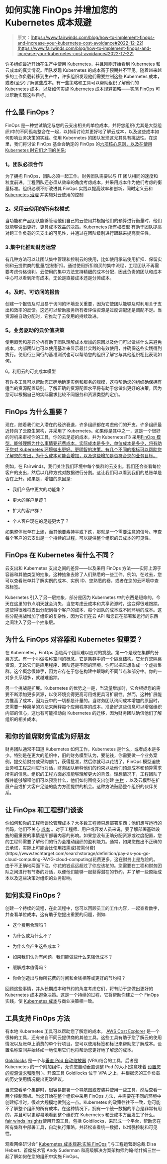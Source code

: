 # 如何实施 FinOps 并增加您的 Kubernetes 成本规避

> 原文：[https://www.fairwinds.com/blog/how-to-implement-finops-and-increase-your-kubernetes-cost-avoidance#2022-12-22](https://www.fairwinds.com/blog/how-to-implement-finops-and-increase-your-kubernetes-cost-avoidance#2022-12-22)

 许多组织最近开始在生产中使用 Kubernetes，并且刚刚开始看到 Kubernetes 和云成本的真实情况。团队发现 Kubernetes 的成本高于预期并不罕见。随着越来越多的工作负载转移到生产中，许多组织发现他们需要控制这些 Kubernetes 成本，或者(至少)了解这些成本。有一些策略和工具可以帮助组织了解他们的 Kubernetes 成本，以及如何实施 Kubernetes 成本规避策略——实施 FinOps 可以帮助实现这些目标。

## 什么是 FinOps？

FinOps 是一种尝试确定与您的云支出相关的单位成本，并将您组织(尤其是大型组织)中的不同孤岛整合在一起，以持续讨论并更好地了解云成本，以及这些成本如何影响业务决策的实践。使用 Kubernetes 的团队发现这尤其具有挑战性。在这里，我们将讨论 FinOps 基金会确定的 FinOps 的[六项核心原则，以及在使用 Kubernetes 时它们之间的关系:](https://www.finops.org/framework/principles/)

### 1。团队必须合作

为了拥抱 FinOps，团队必须一起工作。财务团队需要以与 IT 团队相同的速度和粒度前进。工程团队还必须从效率的角度考虑成本，并采用成本作为他们考虑的衡量标准。组织必须不断改进其 FinOps 实践以提高效率和创新，同时定义云和 [Kubernetes 治理](https://www.fairwinds.com/kubernetes-compliance) 并实施对云使用的控制

### 2。采用云使用的所有权模式

当功能和产品团队能够管理他们自己的云使用并根据他们的预算进行衡量时，他们就能够做出更好、更具成本效益的决策。Kubernetes [所有权模型](https://www.fairwinds.com/kubernetes-service-ownership-whitepaper) 有助于团队提高对跨工作负载的云支出的可见性，并通过在团队级别进行跟踪来提高责任性。

### 3.集中化推动财务运营

有几种方法可以让团队集中管理和控制云的使用，比如使用承诺使用折扣、保留实例和云提供商的批量/定制折扣。通过使用折扣购买的集中流程，工程团队不再需要考虑价格谈判。云使用的集中方法支持精细的成本分配，因此负责的团队和成本中心可以看到所有成本，无论是直接成本还是分摊成本。

### 4。及时、可访问的报告

创建一个报告及时且易于访问的环境至关重要，因为它使团队能够及时利用关于支出和效率的反馈。这还可以帮助服务所有者评估资源是过度调配还是调配不足。当资源被自动分配时，它推动了云使用的持续改进。

### 5。业务驱动的云价值决策

使用趋势和差异分析有助于团队理解成本增加的原因以及他们可以做些什么来避免成本。内部团队也可以使用基准来显示最佳实践的有效使用，并确保这些实践得到执行。使用行业同行的基准测试也可以帮助您的组织了解它与其他组织相比表现如何。

6。利用云的可变成本模型

有许多工具可以帮助您正确地确定实例和服务的规模，这将帮助您的组织确保拥有适当的资源配置级别。了解正确的资源配置水平将有助于您做出更好的决策，因为您可以根据自己的实际需求比较不同服务和资源类型的定价。

## FinOps 为什么重要？

现在，随着我们进入潜在的经济衰退，许多组织都在考虑他们的开支。许多组织最近转向了云原生架构，并采用了 Kubernetes。如果你是其中之一，这是一个很好的时机来审视你的工具，你的云足迹的成本，并为 KubernetesT3 采用[FinOps 模型。能够理解为什么事情要花费成本，实际成本是多少，单位成本是多少，将有助于您对 Kubernetes 环境做出更好、更明智的决策。有几个不同的指标可以帮助您了解您的支出，为什么成本可能会增加，以及这些增加是否符合您的业务目标。](https://www.fairwinds.com/blog/kubernetes-blackhole-of-finops)

例如，在 Fairwinds，我们关注我们环境中每个集群的云支出。我们还会查看每位客户的支出，然后以几种方式对数据进行分割。这让我们可以看到我们的总账单是否在上升。如果是，增加的原因是:

*   我们产品中更大的功能集？

*   更大的客户足迹？

*   扩大的客户群？

*   个人客户现在的足迹更大了？

如果整体账单在上涨，而其他要素持平或下跌，那就是一个需要注意的信号。审查每个客户的云支出是一个持续的过程，可以提供整个组织的云成本的可见性。

## FinOps 在 Kubernetes 有什么不同？

云支出和 Kubernetes 支出之间的差异——以及采用 FinOps 方法——实际上源于容器和其他类型的抽象。这种抽象去除了人们熟悉的一些工件。例如，在过去，您可以查看账单并了解实例的成本、实例 ID、您熟悉的卷，或者在您的云环境中查找标签。

Kubernetes 引入了另一层抽象，部分是因为 Kubernetes 中的东西是短命的。今天在这里的节点明天就会消失，当您考虑云成本和共享资源时，这变得很难跟踪。这使得很难将支出分配到每个客户的成本、每个团队的成本或不同环境的成本。这些分配挑战增加了组织的复杂性，因为它们在云 API 和您正在部署和运行的东西之间注入了另一个抽象层。

## 为什么 FinOps 对容器和 Kubernetes 很重要？

在 Kubernetes，FinOps 面临两个团队难以应对的挑战。第一个是现在集群的分离方式。有一个叫做名称空间的概念，它是集群中的一个[隔离结构](https://kubernetes.io/docs/concepts/security/multi-tenancy/)。它允许您隔离资源，无论它们是应用程序、团队还是不同的环境。你可以把它想象成一个虚拟集群。这个概念很棘手，因为它存在于您在构建中跟踪的不同节点和部分中。你的一对多关系越多，就越难追踪。

另一个挑战是扩展。Kubernetes 的优势之一是，当流量增加时，它会根据您的需要不断添加更多资源，以使环境变得更高可用或更具可扩展性。然而，这种扩展能力推高了成本，因为云中的一切都是计量的。当财务团队询问成本增加的原因时，您需要一种简单的方法来解释每个应用程序的成本。准备好这些信息可以增强组织内部的信心，这也有可能推动向 Kubernetes 的迁移，因为财务团队确信他们了解组织的相关成本。

## 和你的首席财务官成为好朋友

财务团队通常不知道 Kubernetes 如何工作，Kubernetes 是什么，或者成本是多少。特别是在更大的组织中，旧的财务模型认为，要花钱，你需要做一个业务案例，提交给财务或采购部门，获得批准，然后你就可以花钱了。FinOps 模型迫使业务和工程之间进行对话，财务团队解释他们的约束以及他们预测成本和预算需求所需的信息。组织的工程方面必须能够理解更大的背景。理想情况下，工程团队了解并能够解释他们可以预测什么，他们如何围绕支出创建 [护栏](https://www.fairwinds.com/kubernetes-guardrails-explained-reg) ，以及云模型在扩展产品或扩大客户足迹的能力方面提供的机会。这种方法鼓励整个组织的伙伴关系。

## 让 FinOps 和工程部门谈谈

你如何和你的工程师谈论管理成本？大多数工程师只想部署东西；他们想写运行的代码，他们不关心 [成本](https://www.fairwinds.com/blog/a-kubernetes-overview-says-proper-configuration-is-key-to-saving-money) 。对于工程师、用户或开发人员来说，要了解部署基础设施的最重要的事情是所部署内容的影响。如果您没有正确分配资源或过度配置，您的工程师需要了解他们的行为会推动组织的盈利能力。通常，如果您做出不正确的云承诺，实际上可能会比使用[按需](https://www.techtarget.com/searchitoperations/definition/on-demand-computing#:~:text=On%2Ddemand%20computing%20(ODC),by%20a%20cloud%20service%20provider.)或[按需付费](https://www.techtarget.com/searchstorage/definition/pay-as-you-go-cloud-computing-PAYG-cloud-computing)花费更多，这在财务上是危险的。由于不正确地两面下注，你花的钱远远超过了你应该花的。您需要在工程和财务团队之间进行有节奏的对话，以便他们能够一起获得潜在的节约，并了解一些原始成本以及这些决策对组织的业务影响。

## 如何实现 FinOps？

创建一个持续的流程，在此流程中，您可以回顾员工的工作内容，一起查看数字，并查看单位成本，这有助于您提出重要的问题，例如:

*   这个费用合理吗？

*   为什么或为什么不？

*   为什么会产生这些成本？

*   如果我们认为有问题，我们能做些什么来降低成本？

*   缓解成本值得吗？

*   你会创造出与你所花费的时间和金钱相等或更好的节约吗？

回顾这些事情，并从长期成本和节约的角度考虑它们，将有助于您做出更好的 Kubernetes 成本避免决策。这是一个持续的过程，它将帮助你建立一个 FinOps 实践，使 [Kubernetes 成本](https://www.cncf.io/blog/2022/10/20/kubernetes-best-practice-how-to-correctly-set-resource-requests-and-limits/)与商业决策相一致。

## 工具支持 FinOps 方法

有本地 Kubernetes 工具可以帮助您了解您的成本。 [AWS Cost Explorer](https://aws.amazon.com/aws-cost-management/aws-cost-explorer/) 是一个很棒的工具，还有来自不同云提供商的其他工具。这些工具有助于您了解云的使用情况以及账单上消费的单个行项目。您可以使用标签和标记来帮助您了解成本。设置名称空间并始终如一地使用它们也将帮助您更好地了解您的成本。

[Goldilocks](https://www.fairwinds.com/blog/introducing-goldilocks-a-tool-for-recommending-resource-requests) 是一个与[垂直 Pod 自动缩放器](https://github.com/kubernetes/autoscaler/tree/master/vertical-pod-autoscaler) (VPA)结合的工具，后者是 Kubernetes 的一个附加组件，允许您自动垂直调整 Pod 的大小(这意味着 [设置您的资源请求和限制](https://www.fairwinds.com/blog/kubernetes-resource-limits) )。开源工具 Goldilocks 位于 VPA 之上，并根据您的工作负载的历史使用情况提出更改建议。

当您查看单个集群时，很容易部署一个导航图或安装并使用一些工具，然后查看一两个控制面板。当您开始在整个组织中采用 FinOps 方法，并需要在不同的环境中创建标准时，很难大规模地做到这一点。Kubernetes 的政策往往不一致，您可能不了解整个组织的所有成本。在这种情况下，拥有一个统一数据的平台是非常有用的，并且可以更容易地看到整个组织在 Kubernetes 和云成本方面发生了什么。[fair winds Insights](/insights)使用开源工具，包括 Goldilocks，来形成一个平台，帮助您在所有集群中部署工具，自动执行策略，并轻松查看统一数据，以增强控制和可见性。

观看网络研讨会“ [Kubernetes 成本规避:实施 FinOps](https://webinars.devops.com/kubernetes-cost-avoidance-implementing-finops) ”,与工程运营副总裁 Elisa Hebert、首席技术官 Andy Suderman 和高级解决方案架构师约翰·哈什姆三世一起了解如何在您的组织中实施 FinOps。